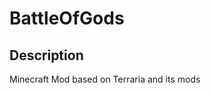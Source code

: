 # BattleOfGods

## Description

Minecraft Mod based on Terraria and its mods

<!--stackedit_data:
eyJoaXN0b3J5IjpbMjg5NDk0OTEwLC0xODE2NDI2NDU1XX0=
-->